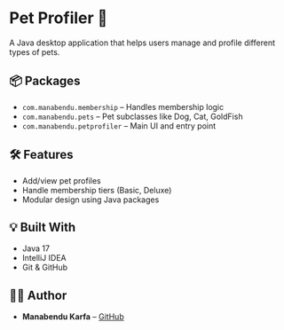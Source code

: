 # Pet Profiler 🐾

A Java desktop application that helps users manage and profile different types of pets.

## 📦 Packages
- `com.manabendu.membership` – Handles membership logic
- `com.manabendu.pets` – Pet subclasses like Dog, Cat, GoldFish
- `com.manabendu.petprofiler` – Main UI and entry point

## 🛠️ Features
- Add/view pet profiles
- Handle membership tiers (Basic, Deluxe)
- Modular design using Java packages

## 💡 Built With
- Java 17
- IntelliJ IDEA
- Git & GitHub

## 👨‍💻 Author
- **Manabendu Karfa** – [GitHub](https://github.com/Manabendu-ai)
